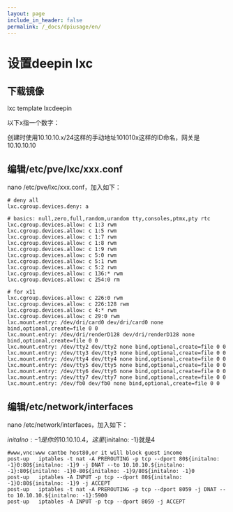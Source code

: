 ```yaml
---
layout: page
include_in_header: false
permalink: /_docs/dpiusage/en/
---
```



设置deepin lxc
=============

下载镜像
------

lxc template lxcdeepin

以下x指一个数字：

创建时使用10.10.10.x/24这样的手动地址101010x这样的ID命名，网关是10.10.10.10

编辑/etc/pve/lxc/xxx.conf
------

nano /etc/pve/lxc/xxx.conf，加入如下：


```
# deny all
lxc.cgroup.devices.deny: a

# basics: null,zero,full,random,urandom tty,consoles,ptmx,pty rtc
lxc.cgroup.devices.allow: c 1:3 rwm
lxc.cgroup.devices.allow: c 1:5 rwm
lxc.cgroup.devices.allow: c 1:7 rwm
lxc.cgroup.devices.allow: c 1:8 rwm
lxc.cgroup.devices.allow: c 1:9 rwm
lxc.cgroup.devices.allow: c 5:0 rwm
lxc.cgroup.devices.allow: c 5:1 rwm
lxc.cgroup.devices.allow: c 5:2 rwm
lxc.cgroup.devices.allow: c 136:* rwm
lxc.cgroup.devices.allow: c 254:0 rm

# for x11
lxc.cgroup.devices.allow: c 226:0 rwm
lxc.cgroup.devices.allow: c 226:128 rwm
lxc.cgroup.devices.allow: c 4:* rwm
lxc.cgroup.devices.allow: c 29:0 rwm
lxc.mount.entry: /dev/dri/card0 dev/dri/card0 none bind,optional,create=file 0 0
lxc.mount.entry: /dev/dri/renderD128 dev/dri/renderD128 none bind,optional,create=file 0 0
lxc.mount.entry: /dev/tty2 dev/tty2 none bind,optional,create=file 0 0
lxc.mount.entry: /dev/tty3 dev/tty3 none bind,optional,create=file 0 0
lxc.mount.entry: /dev/tty4 dev/tty4 none bind,optional,create=file 0 0
lxc.mount.entry: /dev/tty5 dev/tty5 none bind,optional,create=file 0 0
lxc.mount.entry: /dev/tty6 dev/tty6 none bind,optional,create=file 0 0
lxc.mount.entry: /dev/tty7 dev/tty7 none bind,optional,create=file 0 0
lxc.mount.entry: /dev/fb0 dev/fb0 none bind,optional,create=file 0 0
```

编辑/etc/network/interfaces
------

nano /etc/network/interfaces，加入如下：

${initalno: -1}是你的10.10.10.4，这里${initalno: -1}就是4

```
#www,vnc:www cantbe host80,or it will block guest income
post-up   iptables -t nat -A PREROUTING -p tcp --dport 80${initalno: -1}0:80${initalno: -1}9 -j DNAT --to 10.10.10.${initalno: -1}:80${initalno: -1}0-80${initalno: -1}9/80${initalno: -1}0
post-up   iptables -A INPUT -p tcp --dport 80${initalno: -1}0:80${initalno: -1}9 -j ACCEPT
post-up   iptables -t nat -A PREROUTING -p tcp --dport 8059 -j DNAT --to 10.10.10.${initalno: -1}:5900
post-up   iptables -A INPUT -p tcp --dport 8059 -j ACCEPT
```


